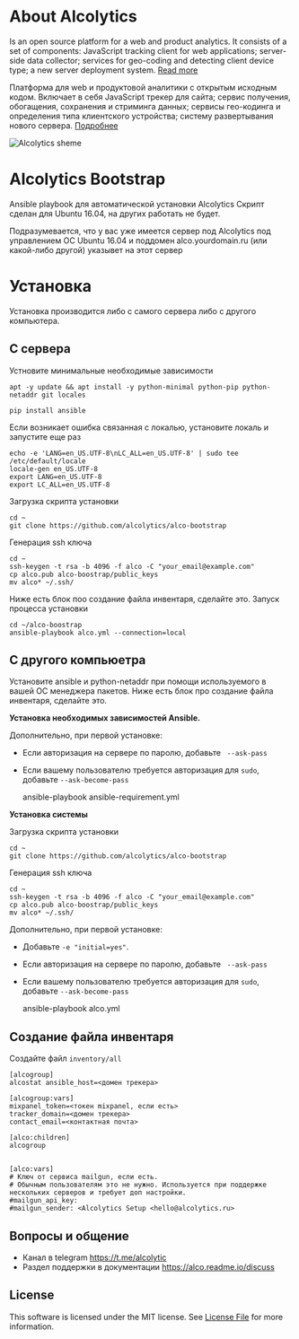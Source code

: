 # About Alcolytics

Is an open source platform for a web and product analytics. 
It consists of a set of components: JavaScript tracking client for web applications; 
server-side data collector; services for geo-coding and detecting client device type; 
a new server deployment system.
[Read more](https://alco.readme.io/docs)

Платформа для web и продуктовой аналитики с открытым исходным кодом.
Включает в себя JavaScript трекер для сайта; сервис получения, обогащения,
сохранения и стриминга данных; сервисы гео-кодинга и определения типа клиентского устройства;
систему развертывания нового сервера.
[Подробнее](https://alco.readme.io/docs) 

![Alcolytics sheme](https://raw.githubusercontent.com/alcolytics/alco-tracker/master/docs/alco-scheme.png)

# Alcolytics Bootstrap

Ansible playbook для автоматической установки Alcolytics
Скрипт сделан для Ubuntu 16.04, на других работать не будет.

Подразумевается, что у вас уже имеется сервер под Alcolytics под управлением OC Ubuntu 16.04
и поддомен alco.yourdomain.ru (или какой-либо другой) указывет на этот сервер

# Установка

Установка производится либо с самого сервера либо с другого компьютера.

## С сервера

Устновите минимальные необходимые зависимости

    apt -y update && apt install -y python-minimal python-pip python-netaddr git locales
    
    pip install ansible
    
Если возникает ошибка связанная с локалью, установите локаль и запустите еще раз
        
    echo -e 'LANG=en_US.UTF-8\nLC_ALL=en_US.UTF-8' | sudo tee /etc/default/locale
    locale-gen en_US.UTF-8
    export LANG=en_US.UTF-8
    export LC_ALL=en_US.UTF-8
 
Загрузка скрипта установки
        
    cd ~
    git clone https://github.com/alcolytics/alco-bootstrap          

Генерация ssh ключа

    cd ~
    ssh-keygen -t rsa -b 4096 -f alco -C "your_email@example.com"
    cp alco.pub alco-boostrap/public_keys
    mv alco* ~/.ssh/
    
Ниже есть блок поо создание файла инвентаря, сделайте это. 
Запуск процесса установки
    
    cd ~/alco-boostrap
    ansible-playbook alco.yml --connection=local

## С другого компьюетра

Установите ansible и python-netaddr при помощи используемого в вашей ОС менеджера пакетов.
Ниже есть блок про создание файла инвентаря, сделайте это.

**Установка необходимых зависимостей Ansible.** 

Дополнительно, при первой установке:

* Если авторизация на сервере по паролю, добавьте ` --ask-pass`
* Если вашему пользователю требуется авторизация для `sudo`, добавьте `--ask-become-pass`
    

    ansible-playbook ansible-requirement.yml


**Установка системы**

Загрузка скрипта установки
        
    cd ~
    git clone https://github.com/alcolytics/alco-bootstrap      

Генерация ssh ключа

    cd ~
    ssh-keygen -t rsa -b 4096 -f alco -C "your_email@example.com"
    cp alco.pub alco-boostrap/public_keys
    mv alco* ~/.ssh/


Дополнительно, при первой установке:

* Добавьте `-e "initial=yes"`.
* Если авторизация на сервере по паролю, добавьте ` --ask-pass`
* Если вашему пользователю требуется авторизация для `sudo`, добавьте `--ask-become-pass`


    ansible-playbook alco.yml


## Создание файла инвентаря

Создайте файл `inventory/all`

    [alcogroup]
    alcostat ansible_host=<домен трекера>
    
    [alcogroup:vars]
    mixpanel_token=<токен mixpanel, если есть>
    tracker_domain=<домен трекера>
    contact_email=<контактная почта>
    
    [alco:children]
    alcogroup
    
    
    [alco:vars]
    # Ключ от сервиса mailgun, если есть.
    # Обычным пользователям это не нужно. Используется при поддержке нескольких серверов и требует доп настройки. 
    #mailgun_api_key:
    #mailgun_sender: <Alcolytics Setup <hello@alcolytics.ru> 
        

## Вопросы и общение

* Канал в telegram https://t.me/alcolytic
* Раздел поддержки в документации https://alco.readme.io/discuss

## License

This software is licensed under the MIT license. See [License File](LICENSE) for more information.

